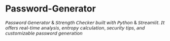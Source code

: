 # Password-Generator
𝘗𝘢𝘴𝘴𝘸𝘰𝘳𝘥 𝘎𝘦𝘯𝘦𝘳𝘢𝘵𝘰𝘳 &amp; 𝘚𝘵𝘳𝘦𝘯𝘨𝘵𝘩 𝘊𝘩𝘦𝘤𝘬𝘦𝘳 𝘣𝘶𝘪𝘭𝘵 𝘸𝘪𝘵𝘩 𝘗𝘺𝘵𝘩𝘰𝘯 &amp; 𝘚𝘵𝘳𝘦𝘢𝘮𝘭𝘪𝘵. 𝘐𝘵 𝘰𝘧𝘧𝘦𝘳𝘴 𝘳𝘦𝘢𝘭-𝘵𝘪𝘮𝘦 𝘢𝘯𝘢𝘭𝘺𝘴𝘪𝘴, 𝘦𝘯𝘵𝘳𝘰𝘱𝘺 𝘤𝘢𝘭𝘤𝘶𝘭𝘢𝘵𝘪𝘰𝘯, 𝘴𝘦𝘤𝘶𝘳𝘪𝘵𝘺 𝘵𝘪𝘱𝘴, 𝘢𝘯𝘥 𝘤𝘶𝘴𝘵𝘰𝘮𝘪𝘻𝘢𝘣𝘭𝘦 𝘱𝘢𝘴𝘴𝘸𝘰𝘳𝘥 𝘨𝘦𝘯𝘦𝘳𝘢𝘵𝘪𝘰𝘯
